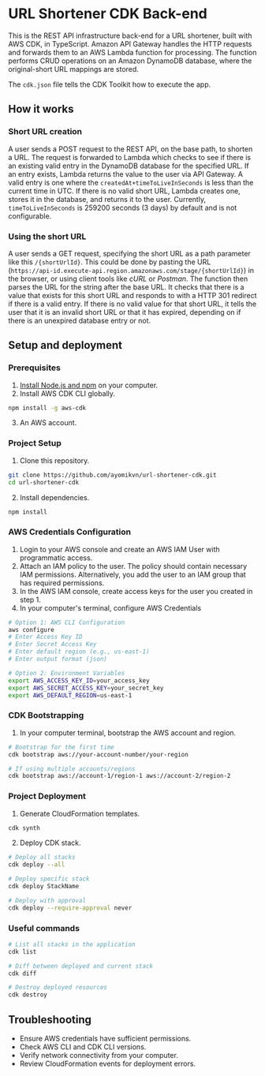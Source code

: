 # URL Shortener CDK Back-end

This is the REST API infrastructure back-end for a URL shortener, built with AWS CDK, in TypeScript. Amazon API Gateway handles the HTTP requests and forwards them to an AWS Lambda function for processing. The function performs CRUD operations on an Amazon DynamoDB database, where the original-short URL mappings are stored.

The `cdk.json` file tells the CDK Toolkit how to execute the app.

## How it works

### Short URL creation

A user sends a POST request to the REST API, on the base path, to shorten a URL. The request is forwarded to Lambda which checks to see if there is an existing valid entry in the DynamoDB database for the specified URL. If an entry exists, Lambda returns the value to the user via API Gateway. A valid entry is one where the `createdAt+timeToLiveInSeconds` is less than the current time in UTC. If there is no valid short URL, Lambda creates one, stores it in the database, and returns it to the user. Currently, `timeToLiveInSeconds` is 259200 seconds (3 days) by default and is not configurable.

### Using the short URL

A user sends a GET request, specifying the short URL as a path parameter like this `/{shortUrlId}`. This could be done by pasting the URL (`https://api-id.execute-api.region.amazonaws.com/stage/{shortUrlId}`) in the browser, or using client tools like *cURL* or *Postman*. The function then parses the URL for the string after the base URL. It checks that there is a value that exists for this short URL and responds to with a HTTP 301 redirect if there is a valid entry. If there is no valid value for that short URL, it tells the user that it is an invalid short URL or that it has expired, depending on if there is an unexpired database entry or not.

## Setup and deployment

### Prerequisites

1. [Install Node.js and npm](https://nodejs.org/en/download/package-manager) on your computer.
2. Install AWS CDK CLI globally.

```bash
npm install -g aws-cdk
```

3. An AWS account.

### Project Setup

1. Clone this repository.

```bash
git clone https://github.com/ayomikvn/url-shortener-cdk.git
cd url-shortener-cdk
```

2. Install dependencies.

```bash
npm install
```

### AWS Credentials Configuration

1. Login to your AWS console and create an AWS IAM User with programmatic access.
2. Attach an IAM policy to the user. The policy should contain necessary IAM permissions. Alternatively, you add the user to an IAM group that has required permissions.
3. In the AWS IAM console, create access keys for the user you created in step 1.
4. In your computer's terminal, configure AWS Credentials

```bash
# Option 1: AWS CLI Configuration
aws configure
# Enter Access Key ID
# Enter Secret Access Key
# Enter default region (e.g., us-east-1)
# Enter output format (json)

# Option 2: Environment Variables
export AWS_ACCESS_KEY_ID=your_access_key
export AWS_SECRET_ACCESS_KEY=your_secret_key
export AWS_DEFAULT_REGION=us-east-1
```

### CDK Bootstrapping

1. In your computer terminal, bootstrap the AWS account and region.

```bash
# Bootstrap for the first time
cdk bootstrap aws://your-account-number/your-region

# If using multiple accounts/regions
cdk bootstrap aws://account-1/region-1 aws://account-2/region-2
```

### Project Deployment

1. Generate CloudFormation templates.

```bash
cdk synth
```

2. Deploy CDK stack.

```bash
# Deploy all stacks
cdk deploy --all

# Deploy specific stack
cdk deploy StackName

# Deploy with approval
cdk deploy --require-approval never
```

### Useful commands

```bash
# List all stacks in the application
cdk list

# Diff between deployed and current stack
cdk diff

# Destroy deployed resources
cdk destroy
```

## Troubleshooting

- Ensure AWS credentials have sufficient permissions.
- Check AWS CLI and CDK CLI versions.
- Verify network connectivity from your computer.
- Review CloudFormation events for deployment errors.
